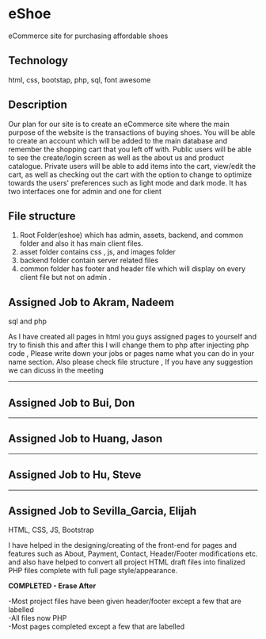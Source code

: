 # eShoe

eCommerce site for purchasing affordable shoes 

## Technology

html, css, bootstap, php, sql, font awesome


## Description

Our plan for our site is to create an eCommerce site where the main purpose of the website is the transactions of buying shoes. You will be able to create an account which will be added to the main database and remember the shopping cart that you left off with. Public users will be able to see the create/login screen as well as the about us and product catalogue. Private users will be able to add items into the cart, view/edit the cart, as well as checking out the cart with the option to change to optimize towards the users' preferences such as light mode and dark mode. It has two interfaces one for admin and one for client


## File structure
1. Root Folder(eshoe)  which has admin, assets, backend, and common folder and also it has main client files.
2. asset folder contains css , js, and images folder
3. backend folder contain server related files
4. common folder has footer and header file which will display on every client file but not on admin . 






## Assigned Job to Akram, Nadeem
 
sql and php 

As I have created all pages in html you guys assigned pages to yourself and try to finish this and after this I will change them
to php after injecting php code , Please write down your jobs or pages name what you can do in your name section. Also please check
 file structure , If you have any suggestion we can dicuss in the meeting

-------------------------------------------------------------------------------------------------------------------------------------



## Assigned Job to Bui, Don



-------------------------------------------------------------------------------------------------------------------------------------



## Assigned Job to Huang, Jason



-------------------------------------------------------------------------------------------------------------------------------------



## Assigned Job to Hu, Steve


-------------------------------------------------------------------------------------------------------------------------------------



## Assigned Job to Sevilla_Garcia, Elijah

HTML, CSS, JS, Bootstrap

I have helped in the designing/creating of the front-end for pages and features such as About, Payment, Contact, Header/Footer modifications etc. and also have helped to convert all project HTML draft files into finalized PHP files complete with full page style/appearance. 

**COMPLETED - Erase After**

-Most project files have been given header/footer except a few that are labelled  
-All files now PHP  
-Most pages completed except a few that are labelled  

